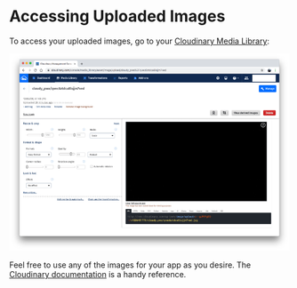 # Accessing Uploaded Images

To access your uploaded images, go to your [Cloudinary Media Library](https://cloudinary.com/console/media_library):

![Images in Your Cloudinary Media Library](../.gitbook/assets/media-lib-1.png)

Feel free to use any of the images for your app as you desire. The [Cloudinary documentation](https://cloudinary.com/documentation) is a handy reference.

